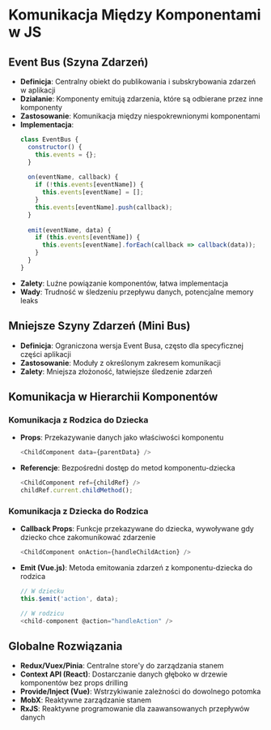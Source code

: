# Komunikacja Między Komponentami w JS

## Event Bus (Szyna Zdarzeń)
- **Definicja**: Centralny obiekt do publikowania i subskrybowania zdarzeń w aplikacji
- **Działanie**: Komponenty emitują zdarzenia, które są odbierane przez inne komponenty
- **Zastosowanie**: Komunikacja między niespokrewnionymi komponentami
- **Implementacja**:
  ```javascript
  class EventBus {
    constructor() {
      this.events = {};
    }
    
    on(eventName, callback) {
      if (!this.events[eventName]) {
        this.events[eventName] = [];
      }
      this.events[eventName].push(callback);
    }
    
    emit(eventName, data) {
      if (this.events[eventName]) {
        this.events[eventName].forEach(callback => callback(data));
      }
    }
  }
  ```
- **Zalety**: Luźne powiązanie komponentów, łatwa implementacja
- **Wady**: Trudność w śledzeniu przepływu danych, potencjalne memory leaks

## Mniejsze Szyny Zdarzeń (Mini Bus)
- **Definicja**: Ograniczona wersja Event Busa, często dla specyficznej części aplikacji
- **Zastosowanie**: Moduły z określonym zakresem komunikacji
- **Zalety**: Mniejsza złożoność, łatwiejsze śledzenie zdarzeń

## Komunikacja w Hierarchii Komponentów

### Komunikacja z Rodzica do Dziecka
- **Props**: Przekazywanie danych jako właściwości komponentu
  ```javascript
  <ChildComponent data={parentData} />
  ```
- **Referencje**: Bezpośredni dostęp do metod komponentu-dziecka
  ```javascript
  <ChildComponent ref={childRef} />
  childRef.current.childMethod();
  ```

### Komunikacja z Dziecka do Rodzica
- **Callback Props**: Funkcje przekazywane do dziecka, wywoływane gdy dziecko chce zakomunikować zdarzenie
  ```javascript
  <ChildComponent onAction={handleChildAction} />
  ```
- **Emit (Vue.js)**: Metoda emitowania zdarzeń z komponentu-dziecka do rodzica
  ```javascript
  // W dziecku
  this.$emit('action', data);
  
  // W rodzicu
  <child-component @action="handleAction" />
  ```

## Globalne Rozwiązania
- **Redux/Vuex/Pinia**: Centralne store'y do zarządzania stanem
- **Context API (React)**: Dostarczanie danych głęboko w drzewie komponentów bez props drilling
- **Provide/Inject (Vue)**: Wstrzykiwanie zależności do dowolnego potomka
- **MobX**: Reaktywne zarządzanie stanem
- **RxJS**: Reaktywne programowanie dla zaawansowanych przepływów danych 
